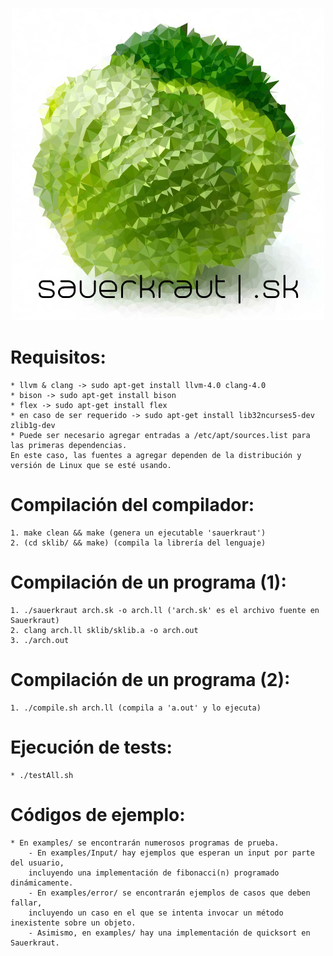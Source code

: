 
<p align="center">
  <img src="sklogo.png" alt="logo"/>
</p>

# Requisitos: 
	* llvm & clang -> sudo apt-get install llvm-4.0 clang-4.0
	* bison -> sudo apt-get install bison
	* flex -> sudo apt-get install flex
	* en caso de ser requerido -> sudo apt-get install lib32ncurses5-dev zlib1g-dev 
	* Puede ser necesario agregar entradas a /etc/apt/sources.list para las primeras dependencias. 
	En este caso, las fuentes a agregar dependen de la distribución y versión de Linux que se esté usando.
# Compilación del compilador:
	1. make clean && make (genera un ejecutable 'sauerkraut')
	2. (cd sklib/ && make) (compila la librería del lenguaje)
# Compilación de un programa (1):
	1. ./sauerkraut arch.sk -o arch.ll ('arch.sk' es el archivo fuente en Sauerkraut)
	2. clang arch.ll sklib/sklib.a -o arch.out
	3. ./arch.out 
# Compilación de un programa (2):
	1. ./compile.sh arch.ll (compila a 'a.out' y lo ejecuta)
# Ejecución de tests:
	* ./testAll.sh
# Códigos de ejemplo:
	* En examples/ se encontrarán numerosos programas de prueba.
		- En examples/Input/ hay ejemplos que esperan un input por parte del usuario, 
		incluyendo una implementación de fibonacci(n) programado dinámicamente.
		- En examples/error/ se encontrarán ejemplos de casos que deben fallar, 
		incluyendo un caso en el que se intenta invocar un método inexistente sobre un objeto.
		- Asimismo, en examples/ hay una implementación de quicksort en Sauerkraut.
		
